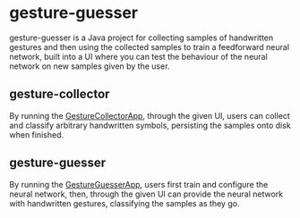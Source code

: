 # gesture-guesser

gesture-guesser is a Java project for collecting samples of handwritten gestures and then using the collected samples to
train a feedforward neural network, built into a UI where you can test the behaviour of the neural network on new
samples given by the user.

## gesture-collector

By running the [GestureCollectorApp](src/main/java/neural/gui/collecting/GestureCollectorApp.java), through the given
UI, users can collect and classify arbitrary handwritten symbols, persisting the samples onto disk when finished.

## gesture-guesser

By running the [GestureGuesserApp](src/main/java/neural/gui/collecting/GestureGuesserApp.java), users first train and
configure the neural network, then, through the given UI can provide the neural network with handwritten gestures,
classifying the samples as they go.